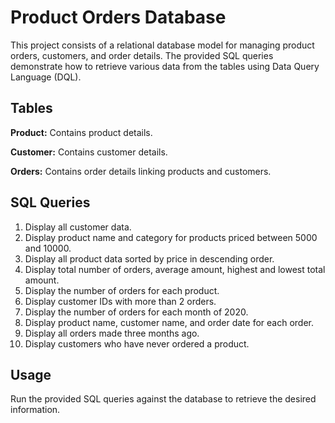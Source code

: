 # Product Orders Database

This project consists of a relational database model for managing product orders, customers, and order details. The provided SQL queries demonstrate how to retrieve various data from the tables using Data Query Language (DQL).

## Tables

**Product:** Contains product details.

**Customer:** Contains customer details.

**Orders:** Contains order details linking products and customers.

## SQL Queries

1. Display all customer data.
2. Display product name and category for products priced between 5000 and 10000.
3. Display all product data sorted by price in descending order.
4. Display total number of orders, average amount, highest and lowest total amount.
5. Display the number of orders for each product.
6. Display customer IDs with more than 2 orders.
7. Display the number of orders for each month of 2020.
8. Display product name, customer name, and order date for each order.
9. Display all orders made three months ago.
10. Display customers who have never ordered a product.


## Usage

Run the provided SQL queries against the database to retrieve the desired information.

